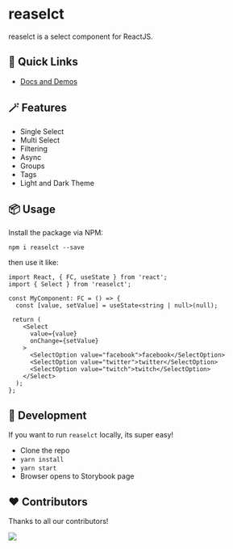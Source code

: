 # reaselct
reaselct is a select component for ReactJS.

## 🚀 Quick Links
- [Docs and Demos](https://master--61dee6b62e6b2c004af20119.chromatic.com)

## 🪄 Features
- Single Select
- Multi Select
- Filtering
- Async
- Groups
- Tags
- Light and Dark Theme

## 📦 Usage
Install the package via NPM:

```
npm i reaselct --save
```

then use it like:

```tsx
import React, { FC, useState } from 'react';
import { Select } from 'reaselct';

const MyComponent: FC = () => {
  const [value, setValue] = useState<string | null>(null);
 
 return (
    <Select
      value={value}
      onChange={setValue}
    >
      <SelectOption value="facebook">facebook</SelectOption>
      <SelectOption value="twitter">twitter</SelectOption>
      <SelectOption value="twitch">twitch</SelectOption>
    </Select>
  );
};
```

## 🔭 Development
If you want to run `reaselct` locally, its super easy!

- Clone the repo
- `yarn install`
- `yarn start`
- Browser opens to Storybook page

## ❤️ Contributors
Thanks to all our contributors!

<a href="https://github.com/reaviz/realayers/graphs/contributors"><img src="https://opencollective.com/reaviz/contributors.svg?width=890" /></a>
